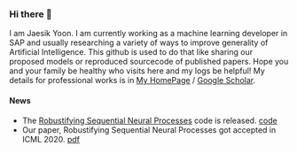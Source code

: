 ### Hi there 👋

I am Jaesik Yoon. I am currently working as a machine learning developer in SAP and usually researching a variety of ways to improve generality of Artificial Intelligence. This github is used to do that like sharing our proposed models or reproduced sourcecode of published papers. Hope you and your family be healthy who visits here and my logs be helpful! My details for professional works is in [My HomePage](https://jsikyoon.com) / [Google Scholar](https://scholar.google.com/citations?user=qboyyIAAAAAJ).

#### News

- The [Robustifying Sequential Neural Processes](https://proceedings.icml.cc/static/paper_files/icml/2020/4915-Paper.pdf) code is released. [code](https://github.com/jsikyoon/ASNP-RMR)
- Our paper, Robustifying Sequential Neural Processes got accepted in ICML 2020. [pdf](https://proceedings.icml.cc/static/paper_files/icml/2020/4915-Paper.pdf)
  
<!--
**jsikyoon/jsikyoon** is a ✨ _special_ ✨ repository because its `README.md` (this file) appears on your GitHub profile.

Here are some ideas to get you started:

- 🔭 I’m currently working on ...
- 🌱 I’m currently learning ...
- 👯 I’m looking to collaborate on ...
- 🤔 I’m looking for help with ...
- 💬 Ask me about ...
- 📫 How to reach me: ...
- 😄 Pronouns: ...
- ⚡ Fun fact: ...
-->
